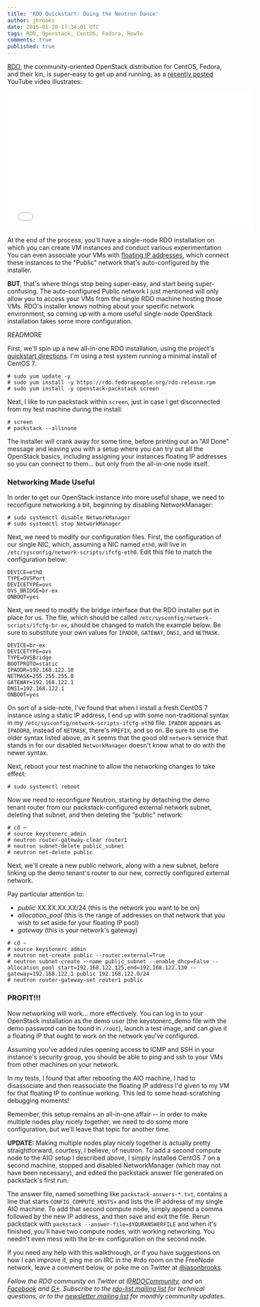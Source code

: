 ```yaml
---
title: 'RDO Quickstart: Doing the Neutron Dance'
author: jbrooks
date: 2015-01-20 17:34:01 UTC
tags: RDO, Openstack, CentOS, Fedora, HowTo
comments: true
published: true
---
```


[RDO](https://openstack.redhat.com/Main_Page), the community-oriented OpenStack distribution for CentOS, Fedora, and their kin, is super-easy to get up and running, as a [recently posted](https://plus.google.com/+RichBowen/posts/M9VRQBs5Rxx) YouTube video illustrates:

<iframe width="560" height="315" src="//www.youtube.com/embed/hRkCHs6LVb0" frameborder="0" allowfullscreen></iframe>

At the end of the process, you'll have a single-node RDO installation on which you can create VM instances and conduct various experimentation. You can even associate your VMs with [floating IP addresses](http://docs.openstack.org/glossary/content/glossary.html#d16e2491), which connect these instances to the "Public" network that's auto-configured by the installer.

**BUT**, that's where things stop being super-easy, and start being super-confusing. The auto-configured Public network I just mentioned will only allow you to access your VMs from the single RDO machine hosting those VMs. RDO's installer knows nothing about your specific network environment, so coming up with a more useful single-node OpenStack installation takes some more configuration. 

READMORE

First, we'll spin up a new all-in-one RDO installation, using the project's [quickstart directions](https://openstack.redhat.com/Quickstart). I'm using a test system running a minimal install of CentOS 7.

````
# sudo yum update -y
# sudo yum install -y https://rdo.fedorapeople.org/rdo-release.rpm
# sudo yum install -y openstack-packstack screen
````

Next, I like to run packstack within `screen`, just in case I get disconnected from my test machine during the install:

````
# screen
# packstack --allinone
````

The installer will crank away for some time, before printing out an "All Done" message and leaving you with a setup where you can try out all the OpenStack basics, including assigning your instances floating IP addresses so you can connect to them... but only from the all-in-one node itself.

### Networking Made Useful

In order to get our OpenStack instance into more useful shape, we need to reconfigure networking a bit, beginning by disabling  NetworkManager:

````
# sudo systemctl disable NetworkManager
# sudo systemctl stop NetworkManager
````

Next, we need to modify our configuration files. First, the configuration of our single NIC, which, assuming a NIC named `eth0`, will live in `/etc/sysconfig/network-scripts/ifcfg-eth0`. Edit this file to match the configuration below:

````
DEVICE=eth0
TYPE=OVSPort
DEVICETYPE=ovs
OVS_BRIDGE=br-ex
ONBOOT=yes
````

Next, we need to modify the bridge interface that the RDO installer put in place for us. The file, which should be called `/etc/sysconfig/network-scripts/ifcfg-br-ex`, should be changed to match the example below. Be sure to substitute your own values for `IPADDR`, `GATEWAY`, `DNS1`, and `NETMASK`.  

````
DEVICE=br-ex
DEVICETYPE=ovs
TYPE=OVSBridge
BOOTPROTO=static
IPADDR=192.168.122.10
NETMASK=255.255.255.0
GATEWAY=192.168.122.1
DNS1=192.168.122.1
ONBOOT=yes
````

On sort of a side-note, I've found that when I install a fresh CentOS 7 instance using a static IP address, I end up with some non-traditional syntax in my `/etc/sysconfig/network-scripts-ifcfg-eth0` file. `IPADDR` appears as `IPADDR0`, instead of `NETMASK`, there's `PREFIX`, and so on. Be sure to use the older syntax listed above, as it seems that the good old `network` service that stands in for our disabled `NetworkManager` doesn't know what to do with the newer syntax.

Next, reboot your test machine to allow the networking changes to take effect:

````
# sudo systemctl reboot
````

Now we need to reconfigure Neutron, starting by detaching the demo tenant router from our packstack-configured external network subnet, deleting that subnet, and then deleting the "public" network:

````
# cd ~
# source keystonerc_admin
# neutron router-gateway-clear router1
# neutron subnet-delete public_subnet
# neutron net-delete public
````

Next, we'll create a new public network, along with a new subnet, before linking up the demo tenant's router to our new, correctly configured external network. 

Pay particular attention to:

* _public_ XX.XX.XX.XX/24 (this is the network you want to be on)
* _allocation_pool_ (this is the range of addresses on that network that you wish to set aside for your floating IP pool)
* _gateway_ (this is your network's gateway)

````
# cd ~
# source keystonerc_admin
# neutron net-create public --router:external=True
# neutron subnet-create --name public_subnet --enable_dhcp=False --allocation_pool start=192.168.122.125,end=192.168.122.130 --gateway=192.168.122.1 public 192.168.122.0/24
# neutron router-gateway-set router1 public
````

### PROFIT!!!

Now networking will work... more effectively. You can log in to your OpenStack installation as the demo user (the keystonerc_demo file with the demo password can be found in `/root`), launch a test image, and can give it a floating IP that ought to work on the network you've configured. 

Assuming you've added rules opening access to ICMP and SSH in your instance's security group, you should be able to ping and ssh to your VMs from other machines on your network.

In my tests, I found that after rebooting the AIO machine, I had to disassociate and then reassociate the floating IP address I'd given to my VM for that floating IP to continue working. This led to some head-scratching debugging moments!

Remember, this setup remains an all-in-one affair -- in order to make multiple nodes play nicely together, we need to do some more configuration, but we'll leave that topic for another time.

**UPDATE:** Making multiple nodes play nicely together is actually pretty straightforward, courtesy, I believe, of neutron. To add a second compute node to the AIO setup I described above, I simply installed CentOS 7 on a second machine, stopped and disabled NetworkManager (which may not have been necessary), and edited the packstack answer file generated on packstack's first run.

The answer file, named something like `packstack-answers-*.txt`, contains a line that starts `CONFIG_COMPUTE_HOSTS=` and lists the IP address of my single AIO machine. To add that second compute node, simply append a comma followed by the new IP address, and then save and exit the file. Rerun packstack with `packstack --answer-file=$YOURANSWERFILE` and when it's finished, you'll have two compute nodes, with working networking. You needn't even mess with the br-ex configuration on the second node.

If you need any help with this walkthrough, or if you have suggestions on how I can improve it, ping me on IRC in the #rdo room on the FreeNode network, leave a comment below, or poke me on Twitter at [@jasonbrooks](https://twitter.com/jasonbrooks).

*Follow the RDO community on Twitter at [@RDOCommunity](https://twitter.com/rdocommunity), and on  [Facebook](https://www.facebook.com/rdocommunity) and [G+](https://plus.google.com/communities/110409030763231732154). Subscribe to the [rdo-list mailing list](http://www.redhat.com/mailman/listinfo/rdo-list) for technical questions, or to the [newsletter mailing list](http://www.redhat.com/mailman/listinfo/rdo-newsletter) for monthly community updates.*